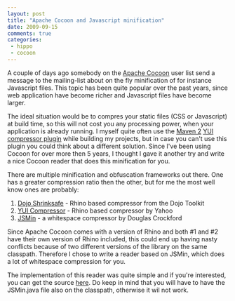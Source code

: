```yaml
---
layout: post
title: "Apache Cocoon and Javascript minification"
date: 2009-09-15
comments: true
categories:
 - hippo
 - cocoon
---
```


A couple of days ago somebody on the <a href="http://cocoon.apache.org/">Apache Cocoon</a> user list send a message to the mailing-list about on the fly minification of for instance Javascript files. This topic has been quite popular over the past years, since web application have become richer and Javascript files have become larger.

The ideal situation would be to compres your static files (CSS or Javascript) at build time, so this will not cost you any processing power, when your application is already running. I myself quite often use the <a href="http://maven.apache.org/">Maven 2</a> <a href="http://alchim.sourceforge.net/yuicompressor-maven-plugin/overview.html">YUI compressor plugin</a> while building my projects, but in case you can't use this plugin you could think about a different solution. Since I've been using Cocoon for over more then 5 years, I thought I gave it another try and write a nice Cocoon reader that does this minification for you.

There are multiple minification and obfuscation frameworks out there. One has a greater compression ratio then the other, but for me the most well know ones are probably:
<ol><li><a href="http://shrinksafe.dojotoolkit.org/" target="_blank">Dojo Shrinksafe</a> - Rhino based compressor from the Dojo Toolkit
</li><li><a href="http://developer.yahoo.com/yui/compressor/" target="_blank">YUI Compressor</a> - Rhino based compressor by Yahoo
</li><li><a href="http://www.crockford.com/javascript/jsmin.html">JSMin</a> - a whitespace compressor by Douglas Crockford
</li></ol>Since Apache Cocoon comes with a version of Rhino and both #1 and #2 have their own version of Rhino included, this could end up having nasty conflicts because of two different versions of the library on the same classpath. Therefore I chose to write a reader based on JSMin, which does a lot of whitespace compression for you.

The implementation of this reader was quite simple and if you're interested, you can get the source <a href="http://people.apache.org/%7Ejreijn/sources/java/JavaScriptMinifyReader.java">here</a>. Do keep in mind that you will have to have the JSMin.java file also on the classpath, otherwise it wil not work.
